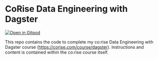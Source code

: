 # CoRise Data Engineering with Dagster

[![Open in Gitpod](https://gitpod.io/button/open-in-gitpod.svg)](https://gitpod.io/#https://github.com/dehume/corise-dagster)

This repo contains the code to complete my co:rise Data Engineering with Dagster course (https://corise.com/course/dagster). Instructions and content is contained within the co:rise course itself.